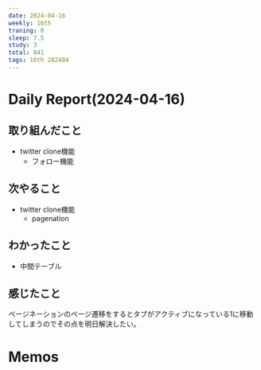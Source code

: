 ```yaml
---
date: 2024-04-16
weekly: 16th
traning: 0
sleep: 7.5
study: 3
total: 841
tags: 16th 202404 
---
```

# Daily Report(2024-04-16)
## 取り組んだこと
- twitter clone機能
	- フォロー機能
## 次やること
- twitter clone機能
	- pagenation
## わかったこと
- 中間テーブル
## 感じたこと
ページネーションのページ遷移をするとタブがアクティブになっている1に移動してしまうのでその点を明日解決したい。
# Memos